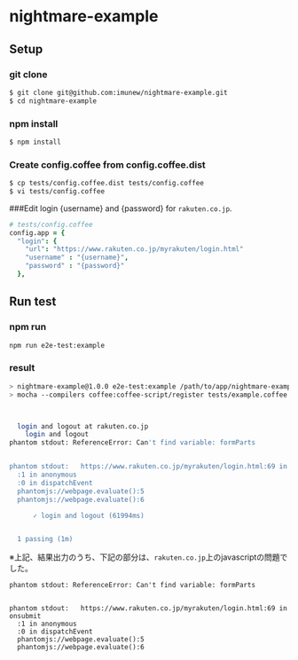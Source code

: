 # nightmare-example
## Setup

### git clone
```bash
$ git clone git@github.com:imunew/nightmare-example.git
$ cd nightmare-example
```

### npm install
```bash
$ npm install
```

### Create config.coffee from config.coffee.dist
```bash
$ cp tests/config.coffee.dist tests/config.coffee
$ vi tests/config.coffee
```

###Edit login {username} and {password} for `rakuten.co.jp`.
```coffee
# tests/config.coffee
config.app = {
  "login": {
    "url": "https://www.rakuten.co.jp/myrakuten/login.html"
    "username" : "{username}",
    "password" : "{password}"
  },
```


## Run test

### npm run
```bash
npm run e2e-test:example
```

### result
```bash
> nightmare-example@1.0.0 e2e-test:example /path/to/app/nightmare-example
> mocha --compilers coffee:coffee-script/register tests/example.coffee



  login and logout at rakuten.co.jp
    login and logout
phantom stdout: ReferenceError: Can't find variable: formParts


phantom stdout:   https://www.rakuten.co.jp/myrakuten/login.html:69 in onsubmit
  :1 in anonymous
  :0 in dispatchEvent
  phantomjs://webpage.evaluate():5
  phantomjs://webpage.evaluate():6

      ✓ login and logout (61994ms)


  1 passing (1m)
```

※上記、結果出力のうち、下記の部分は、`rakuten.co.jp`上のjavascriptの問題でした。
```
phantom stdout: ReferenceError: Can't find variable: formParts


phantom stdout:   https://www.rakuten.co.jp/myrakuten/login.html:69 in onsubmit
  :1 in anonymous
  :0 in dispatchEvent
  phantomjs://webpage.evaluate():5
  phantomjs://webpage.evaluate():6
```
